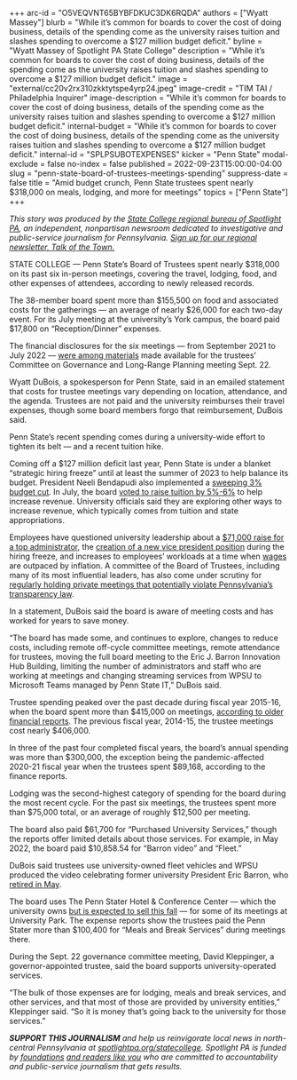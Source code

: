 +++
arc-id = "O5VEQVNT65BYBFDKUC3DK6RQDA"
authors = ["Wyatt Massey"]
blurb = "While it’s common for boards to cover the cost of doing business, details of the spending come as the university raises tuition and slashes spending to overcome a $127 million budget deficit."
byline = "Wyatt Massey of Spotlight PA State College"
description = "While it’s common for boards to cover the cost of doing business, details of the spending come as the university raises tuition and slashes spending to overcome a $127 million budget deficit."
image = "external/cc20v2rx310zkktytspe4yrp24.jpeg"
image-credit = "TIM TAI / Philadelphia Inquirer"
image-description = "While it’s common for boards to cover the cost of doing business, details of the spending come as the university raises tuition and slashes spending to overcome a $127 million budget deficit."
internal-budget = "While it’s common for boards to cover the cost of doing business, details of the spending come as the university raises tuition and slashes spending to overcome a $127 million budget deficit."
internal-id = "SPLPSUBOTEXPENSES"
kicker = "Penn State"
modal-exclude = false
no-index = false
published = 2022-09-23T15:00:00-04:00
slug = "penn-state-board-of-trustees-meetings-spending"
suppress-date = false
title = "Amid budget crunch, Penn State trustees spent nearly $318,000 on meals, lodging, and more for meetings"
topics = ["Penn State"]
+++

<i>This story was produced by the </i><a href="https://www.spotlightpa.org/statecollege"><i>State College regional bureau of Spotlight PA</i></a><i>, an independent, nonpartisan newsroom dedicated to investigative and public-service journalism for Pennsylvania. </i><a href="https://www.spotlightpa.org/newsletters/talkofthetown"><i>Sign up for our regional newsletter, Talk of the Town.</i></a>

STATE COLLEGE — Penn State’s Board of Trustees spent nearly $318,000 on its past six in-person meetings, covering the travel, lodging, food, and other expenses of attendees, according to newly released records.

The 38-member board spent more than $155,500 on food and associated costs for the gatherings — an average of nearly $26,000 for each two-day event. For its July meeting at the university’s York campus, the board paid $17,800 on “Reception/Dinner” expenses.

The financial disclosures for the six meetings — from September 2021 to July 2022 — <a href="https://cpb-us-e1.wpmucdn.com/sites.psu.edu/dist/7/64540/files/2022/09/GLRP-Agenda-2022-September.pdf">were among materials</a> made available for the trustees’ Committee on Governance and Long-Range Planning meeting Sept. 22.

Wyatt DuBois, a spokesperson for Penn State, said in an emailed statement that costs for trustee meetings vary depending on location, attendance, and the agenda. Trustees are not paid and the university reimburses their travel expenses, though some board members forgo that reimbursement, DuBois said.

<script src="https://www.spotlightpa.org/embed.js" async></script><div data-spl-embed-version="1" data-spl-src="https://www.spotlightpa.org/embeds/newsletter/?cta=Sign%20up%20for%20our%20new%20regional%20newsletter%2C%20%3Cb%3ETalk%20of%20the%20Town%3C%2Fb%3E%2C%20and%20get%20all%20the%20news%20and%20notes%20from%20State%20College%20and%20north-central%20PA.&button=Sign%20Up%20Now&preselect=state_college&eyebrow=DON'T%20MISS%20A%20BEAT"></div>

Penn State’s recent spending comes during a university-wide effort to tighten its belt — and a recent tuition hike.

Coming off a $127 million deficit last year, Penn State is under a blanket “strategic hiring freeze” until at least the summer of 2023 to help balance its budget. President Neeli Bendapudi also implemented a <a href="https://www.psu.edu/news/administration/story/penn-state-leaders-discuss-budget-and-tuition-student-and-family-town-hall/">sweeping 3% budget cut</a>. In July, the board <a href="https://www.psu.edu/news/administration/story/board-trustees-approves-2022-23-tuition-schedules-general-salary-increases/">voted to raise tuition by 5%-6%</a> to help increase revenue. University officials said they are exploring other ways to increase revenue, which typically comes from tuition and state appropriations.

Employees have questioned university leadership about a <a href="https://www.centredaily.com/news/local/education/penn-state/article264138616.html">$71,000 raise for a top administrator</a>, the <a href="https://www.spotlightpa.org/statecollege/2022/09/penn-state-transparency-matt-melvin-hiring-freeze/">creation of a new vice president position</a> during the hiring freeze, and increases to employees’ workloads at a time when <a href="https://www.wesa.fm/education/2022-07-22/penn-states-planning-a-2-5-salary-increase-for-employees">wages</a> are outpaced by inflation. A committee of the Board of Trustees, including many of its most influential leaders, has also come under scrutiny for <a href="https://www.spotlightpa.org/statecollege/2022/09/penn-state-board-of-trustees-sunshine-act-public-meetings/">regularly holding private meetings that potentially violate Pennsylvania’s transparency law</a>.

In a statement, DuBois said the board is aware of meeting costs and has worked for years to save money.

“The board has made some, and continues to explore, changes to reduce costs, including remote off-cycle committee meetings, remote attendance for trustees, moving the full board meeting to the Eric J. Barron Innovation Hub Building, limiting the number of administrators and staff who are working at meetings and changing streaming services from WPSU to Microsoft Teams managed by Penn State IT,” DuBois said.

Trustee spending peaked over the past decade during fiscal year 2015-16, when the board spent more than $415,000 on meetings, <a href="https://cpb-us-e1.wpmucdn.com/sites.psu.edu/dist/7/64540/files/2020/02/may2019glrpagenda.pdf">according to older financial reports</a>. The previous fiscal year, 2014-15, the trustee meetings cost nearly $406,000.

In three of the past four completed fiscal years, the board’s annual spending was more than $300,000, the exception being the pandemic-affected 2020-21 fiscal year when the trustees spent $89,168, according to the finance reports.

Lodging was the second-highest category of spending for the board during the most recent cycle. For the past six meetings, the trustees spent more than $75,000 total, or an average of roughly $12,500 per meeting.

The board also paid $61,700 for “Purchased University Services,” though the reports offer limited details about those services. For example, in May 2022, the board paid $10,858.54 for “Barron video” and “Fleet.”

DuBois said trustees use university-owned fleet vehicles and WPSU produced the video celebrating former university President Eric Barron, who <a href="https://www.psu.edu/news/administration/story/penn-state-community-local-and-state-leaders-pay-tribute-president-barron/">retired in May</a>.

<script src="https://www.spotlightpa.org/embed.js" async></script><div data-spl-embed-version="1" data-spl-src="https://www.spotlightpa.org/embeds/donate/"></div>

The board uses The Penn Stater Hotel &amp; Conference Center — which the university owns <a href="https://www.centredaily.com/news/local/education/penn-state/article263019363.html">but is expected to sell this fall</a> — for some of its meetings at University Park. The expense reports show the trustees paid the Penn Stater more than $100,400 for “Meals and Break Services” during meetings there.

During the Sept. 22 governance committee meeting, David Kleppinger, a governor-appointed trustee, said the board supports university-operated services.

“The bulk of those expenses are for lodging, meals and break services, and other services, and that most of those are provided by university entities,” Kleppinger said. “So it is money that’s going back to the university for those services.”

<i><b>SUPPORT THIS JOURNALISM</b></i><i> and help us reinvigorate local news in north-central Pennsylvania at </i><a href="/donate?campaign=701Dn000000Ygq1IAC&utm_source=www.spotlightpa.org&utm_medium=statecollege:section&utm_campaign=statecollege:main"><i>spotlightpa.org/statecollege</i></a><i>. Spotlight PA is funded by </i><a href="https://www.spotlightpa.org/support"><i>foundations</i></a><i> </i><a href="https://www.spotlightpa.org/support"><i>and readers like you</i></a><i> who are committed to accountability and public-service journalism that gets results.</i>
